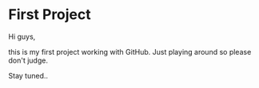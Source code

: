 # First Project

Hi guys,

this is my first project working with GitHub.
Just playing around so please don't judge.

Stay tuned..